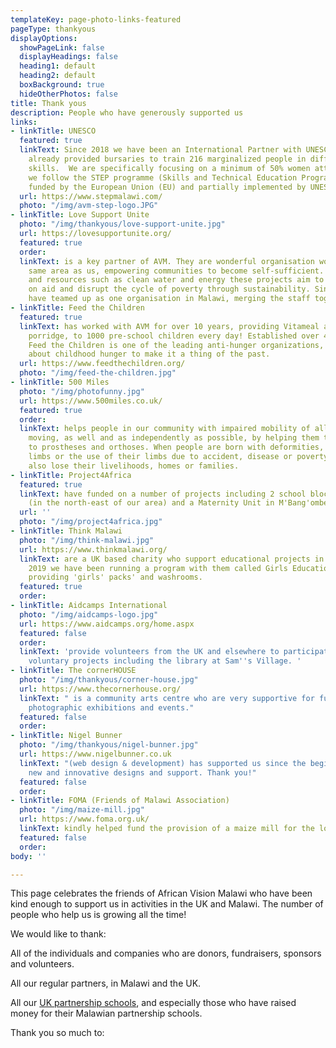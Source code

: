 ```yaml
---
templateKey: page-photo-links-featured
pageType: thankyous
displayOptions:
  showPageLink: false
  displayHeadings: false
  heading1: default
  heading2: default
  boxBackground: true
  hideOtherPhotos: false
title: Thank yous
description: People who have generously supported us
links:
- linkTitle: UNESCO
  featured: true
  linkText: Since 2018 we have been an International Partner with UNESCO who have
    already provided bursaries to train 216 marginalized people in different vocational
    skills.  We are specifically focusing on a minimum of 50% women attendance and
    we follow the STEP programme (Skills and Technical Education Programme) an initiative
    funded by the European Union (EU) and partially implemented by UNESCO.
  url: https://www.stepmalawi.com/
  photo: "/img/avm-step-logo.JPG"
- linkTitle: Love Support Unite
  photo: "/img/thankyous/love-support-unite.jpg"
  url: https://lovesupportunite.org/
  featured: true
  order: 
  linkText: is a key partner of AVM. They are wonderful organisation working in the
    same area as us, empowering communities to become self-sufficient. Using infrastructure
    and resources such as clean water and energy these projects aim to break reliance
    on aid and disrupt the cycle of poverty through sustainability. Since 2019, we
    have teamed up as one organisation in Malawi, merging the staff together.
- linkTitle: Feed the Children
  featured: true
  linkText: has worked with AVM for over 10 years, providing Vitameal a nutritional
    porridge, to 1000 pre-school children every day! Established over 40 years ago,
    Feed the Children is one of the leading anti-hunger organizations, raising awareness
    about childhood hunger to make it a thing of the past.
  url: https://www.feedthechildren.org/
  photo: "/img/feed-the-children.jpg"
- linkTitle: 500 Miles
  photo: "/img/photofunny.jpg"
  url: https://www.500miles.co.uk/
  featured: true
  order: 
  linkText: helps people in our community with impaired mobility of all kinds to get
    moving, as well and as independently as possible, by helping them to get access
    to prostheses and orthoses. When people are born with deformities, lose their
    limbs or the use of their limbs due to accident, disease or poverty, many of them
    also lose their livelihoods, homes or families.
- linkTitle: Project4Africa
  featured: true
  linkText: have funded on a number of projects including 2 school blocks at Namanyanga
    (in the north-east of our area) and a Maternity Unit in M'Bang'ombe.
  url: ''
  photo: "/img/project4africa.jpg"
- linkTitle: Think Malawi
  photo: "/img/think-malawi.jpg"
  url: https://www.thinkmalawi.org/
  linkText: are a UK based charity who support educational projects in Malawi. Since
    2019 we have been running a program with them called Girls Education Matters,
    providing 'girls' packs' and washrooms.
  featured: true
  order: 
- linkTitle: Aidcamps International
  photo: "/img/aidcamps-logo.jpg"
  url: https://www.aidcamps.org/home.aspx
  featured: false
  order: 
  linkText: 'provide volunteers from the UK and elsewhere to participate in short-term
    voluntary projects including the library at Sam''s Village. '
- linkTitle: The cornerHOUSE
  photo: "/img/thankyous/corner-house.jpg"
  url: https://www.thecornerhouse.org/
  linkText: " is a community arts centre who are very supportive for fundraising,
    photographic exhibitions and events."
  featured: false
  order: 
- linkTitle: Nigel Bunner
  photo: "/img/thankyous/nigel-bunner.jpg"
  url: https://www.nigelbunner.co.uk
  linkText: "(web design & development) has supported us since the beginning with
    new and innovative designs and support. Thank you!"
  featured: false
  order: 
- linkTitle: FOMA (Friends of Malawi Association)
  photo: "/img/maize-mill.jpg"
  url: https://www.foma.org.uk/
  linkText: kindly helped fund the provision of a maize mill for the local community.
  featured: false
  order: 
body: ''

---
```

This page celebrates the friends of African Vision Malawi who have been kind enough to support us in activities in the UK and Malawi. The number of people who help us is growing all the time!

We would like to thank:

All of the individuals and companies who are donors, fundraisers, sponsors and volunteers.

All our regular partners, in Malawi and the UK.

All our [UK partnership schools](/education/school-partnerships/#schools), and especially those who have raised money for their Malawian partnership schools.

Thank you so much to: